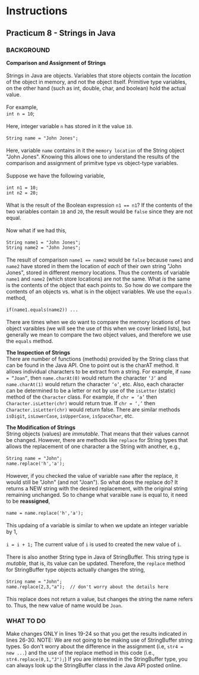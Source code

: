 # Instructions

## Practicum 8 - Strings in Java

### BACKGROUND<br>
**Comparison and Assignment of Strings**<br><br>
Strings in Java are objects. Variables that store objects contain
the *location* of the object in memory, and not the object
itself. Primitive type variables, on the other hand (such as int, double, char, and boolean) hold the actual value.<br><br>
For example,<br>
`int n = 10`;<br><br>
Here, integer variable `n` has stored in it the value `10`.<br><br>
`String name = "John Jones";`<br><br>
Here, variable `name` contains in it the `memory location` of the
String object "John Jones". Knowing this allows one to understand the results of the comparison and assignment of primitve type vs object-type variables.
<br><br>
Suppose we have the following variable,<br><br>
`int n1 = 10;`<br>
`int n2 = 20;`
<br><br>
What is the result of the Boolean expression `n1 == n1`? If
the contents of the two variables contain `10` and `20`, the result would be `false` since they are not equal.<br><br>
Now what if we had this,<br><br>
`String name1 = "John Jones";`<br>
`String name2 = "John Jones";`
<br><br>
The result of comparison `name1 == name2` would be `false` because `name1` and `name2` have stored in them the location of *each*
of their own string "John Jones", stored in different
memory locations. Thus the contents of variable `name1` and `name2`
(which store locations) are not the same. What *is* the same is the 
contents of the object
that each points to. So how do we compare the contents of an
objects vs. what is in the object variables. We use the `equals`
method,<br><br>
`if(name1.equals(name2)) ...`
<br><br>
There are times when we do want to compare the memory locations
of two object varaibles (we will see the use of this when we
cover linked lists), but generally we mean to compare the two
object values, and therefore we use the `equals` method.

**The Inspection of Strings**
<br>
There are number of functions (methods) provided by the String class that can be found in the Java API.
One to point out is the charAT method. It allows individual characters to be extract from a string.
For example, if `name = “Joan”`,  then `name.charAt(0)` would return the character `‘J’` and  `name.charAt(1)` would return the character `‘o’`, etc.
Also, each character can be determined to be a letter or not by use of the `isLetter` (static) method of the `Character` class. For example, if `chr = ‘a’` then `Character.isLetter(chr)` would return true. If `chr = ‘,’` then `Character.isLetter(chr)` would return false.
There are similar methods `isDigit`, `isLowerCase`, `isUpperCase`, `isSpaceChar`, etc.

**The Modification of Strings**
<br>
String objects (values) are *immutable*. That means that their
values cannot be changed. However, there are methods like
`replace` for String types that allows the replacement of
one character a the String with another, e.g.,
<br><br>
`String name = "John";`<br>
`name.replace('h','a');`
<br><br>
However, if you checked the value of variable `name` after the
replace, it would still be "John" (and not "Joan"). So what does
the replace do? It returns a NEW string with the desired
replacement, with the original string remaining unchanged. So
to change what varaible `name` is equal to, it need to be
**reassigned**,<br><br>
`name = name.replace('h','a');`<br><br>
This updaing of a variable is similar to when we update
an integer variable by 1,<br><br>
`i = i + 1;`
The current value of `i` is used to created the new 
value of `i`.
<br><br>
There is also another String type in Java of StringBuffer.
This string type is *mutable*, that is, its value can be
updated. Therefore, the `replace` method for StringBuffer
type objects actually changes the string,<br><br>
`String name = "John";`<br>
`name.replace(2,3,"a");  // don't worry about the details here`<br>
<br>
This replace does not return a value, but changes the string
the name refers to. Thus, the new value of name would be
`Joan`.
<br>
### WHAT TO DO<br>
Make changes ONLY in lines 19-24 so that you get the results
indicated in lines 26-30. NOTE: We are not going to be making
use of StringBuffer string types. So don't worry about the
difference in the assignment (i.e, `str4 = new ...`) and the use 
of the replace method in this code (i.e., `str4.replace(0,1,"J");`)
If you are interested in the StringBuffer type, you can always
look up the StringBuffer class in the Java API posted online.
